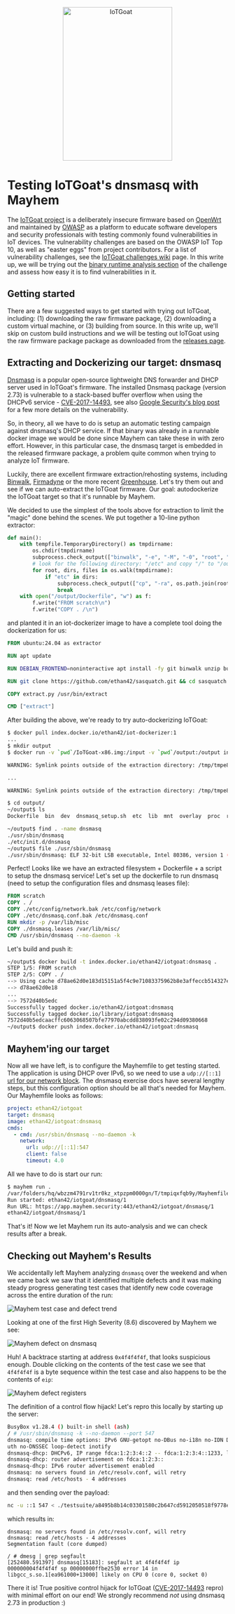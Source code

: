 <p align="center"><img src="/images/vertical-blue-logo.png" alt="IoTGoat" width="250" height="350" /></p>

# Testing IoTGoat's dnsmasq with Mayhem

The [IoTGoat project](https://github.com/OWASP/IoTGoat/) is a deliberately insecure firmware based on [OpenWrt](https://openwrt.org/) and maintained by [OWASP](http://owasp.org/) as a platform to educate software developers and security professionals with testing commonly found vulnerabilities in IoT devices. The vulnerability challenges are based on the OWASP IoT Top 10, as well as "easter eggs" from project contributors. For a list of vulnerability challenges, see the [IoTGoat challenges wiki](https://github.com/OWASP/IoTGoat/wiki/IoTGoat-challenges) page. In this write up, we will be trying out the [binary runtime analysis section](https://github.com/OWASP/IoTGoat/wiki/Dnsmasq-exercise-setup) of the challenge and assess how easy it is to find vulnerabilities in it.

## Getting started

There are a few suggested ways to get started with trying out IoTGoat, including: (1) downloading the raw firmware package, (2) downloading a custom virtual machine, or (3) building from source. In this write up, we'll skip on custom build instructions and we will be testing out IoTGoat using the raw firmware package package as downloaded from the [releases page](https://github.com/OWASP/IoTGoat/releases).

## Extracting and Dockerizing our target: dnsmasq

[Dnsmasq](https://en.wikipedia.org/wiki/Dnsmasq) is a popular open-source lightweight DNS forwarder and DHCP server used in IoTGoat's firmware. The installed Dnsmasq package (version 2.73) is vulnerable to a stack-based buffer overflow when using the DHCPv6 service - [CVE-2017-14493](https://cve.mitre.org/cgi-bin/cvename.cgi?name=CVE-2017-14493), see also [Google Security's blog post](https://security.googleblog.com/2017/10/behind-masq-yet-more-dns-and-dhcp.html) for a few more details on the vulnerability.

So, in theory, all we have to do is setup an automatic testing campaign against dnsmasq's DHCP service. If that binary was already in a runnable docker image we would be done since Mayhem can take these in with zero effort. However, in this particular case, the dnsmasq target is embedded in the released firmware package, a problem quite common when trying to analyze IoT firmware.

Luckily, there are excellent firmware extraction/rehosting systems, including [Binwalk](https://github.com/ReFirmLabs/binwalk), [Firmadyne](https://github.com/firmadyne/firmadyne) or the more recent [Greenhouse](https://github.com/sefcom/greenhouse). Let's try them out and see if we can auto-extract the IoTGoat firmware. Our goal: autodockerize the IoTGoat target so that it's runnable by Mayhem.

We decided to use the simplest of the tools above for extraction to limit the "magic" done behind the scenes. We put together a 10-line python extractor:

```python
def main():
    with tempfile.TemporaryDirectory() as tmpdirname:
        os.chdir(tmpdirname)
        subprocess.check_output(["binwalk", "-e", "-M", "-0", "root", "/input"])
        # look for the following directory: "/etc" and copy "/" to "/output"
        for root, dirs, files in os.walk(tmpdirname):
            if "etc" in dirs:
                subprocess.check_output(["cp", "-ra", os.path.join(root, '.'), "/output"])
                break
    with open("/output/Dockerfile", "w") as f:
        f.write("FROM scratch\n")
        f.write("COPY . /\n")
```

and planted it in an iot-dockerizer image to have a complete tool doing the dockerization for us:

```dockerfile
FROM ubuntu:24.04 as extractor

RUN apt update

RUN DEBIAN_FRONTEND=noninteractive apt install -fy git binwalk unzip build-essential liblzma-dev liblzo2-dev zlib1g-dev wget

RUN git clone https://github.com/ethan42/sasquatch.git && cd sasquatch && ./build.sh

COPY extract.py /usr/bin/extract

CMD ["extract"]
```

After building the above, we're ready to try auto-dockerizing IoTGoat:

```bash
$ docker pull index.docker.io/ethan42/iot-dockerizer:1
...
$ mkdir output
$ docker run -v `pwd`/IoTGoat-x86.img:/input -v `pwd`/output:/output index.docker.io/ethan42/iot-dockerizer:1

WARNING: Symlink points outside of the extraction directory: /tmp/tmpe8c4f_56/_input.extracted/squashfs-root-0/usr/bin/ssh -> /usr/sbin/dropbear; changing link target to /dev/null for security purposes.

...

WARNING: Symlink points outside of the extraction directory: /tmp/tmpe8c4f_56/_input.extracted/squashfs-root/etc/ppp/resolv.conf -> /tmp/resolv.conf.ppp; changing link target to /dev/null for security purposes.

$ cd output/
~/output$ ls
Dockerfile  bin  dev  dnsmasq_setup.sh  etc  lib  mnt  overlay  proc  rom  root  sbin  sys  tmp  usr  var  www

~/output$ find . -name dnsmasq
./usr/sbin/dnsmasq
./etc/init.d/dnsmasq
~/output$ file ./usr/sbin/dnsmasq
./usr/sbin/dnsmasq: ELF 32-bit LSB executable, Intel 80386, version 1 (SYSV), dynamically linked, interpreter /lib/ld-musl-i386.so.1, no section header
```

Perfect! Looks like we have an extracted filesystem + Dockerfile + a script to setup the dnsmasq service! Let's set up the dockerfile to run dnsmasq (need to setup the configuration files and dnsmasq leases file):

```dockerfile
FROM scratch
COPY . /
COPY ./etc/config/network.bak /etc/config/network
COPY ./etc/dnsmasq.conf.bak /etc/dnsmasq.conf
RUN mkdir -p /var/lib/misc
COPY ./dnsmasq.leases /var/lib/misc/
CMD /usr/sbin/dnsmasq --no-daemon -k
```

Let's build and push it:

```bash
~/output$ docker build -t index.docker.io/ethan42/iotgoat:dnsmasq .
STEP 1/5: FROM scratch
STEP 2/5: COPY . /
--> Using cache d78ae62d0e183d15151a5f4c9e71083375962b8e3affeccb514327e0c8220a4e
--> d78ae62d0e18
...
--> 7572d40b5edc
Successfully tagged docker.io/ethan42/iotgoat:dnsmasq
Successfully tagged docker.io/library/iotgoat:dnsmasq
7572d40b5edcaacffc6063068507bfe77970abcdd838093fe02c294d09380668
~/output$ docker push index.docker.io/ethan42/iotgoat:dnsmasq
```

## Mayhem'ing our target

Now all we have left, is to configure the Mayhemfile to get testing started. The application is using DHCP over IPv6, so we need to use a `udp://[::1]` [url for our network block](https://docs.mayhem.security/code-testing/reference/mayhemfile/#url). The dnsmasq exercise docs have several lengthy steps, but this configuration option should be all that's needed for Mayhem. Our Mayhemfile looks as follows:

```yaml
project: ethan42/iotgoat
target: dnsmasq
image: ethan42/iotgoat:dnsmasq
cmds:
  - cmd: /usr/sbin/dnsmasq --no-daemon -k
    network:
      url: udp://[::1]:547
      client: false
      timeout: 4.0
```

All we have to do is start our run:

```bash
$ mayhem run .
/var/folders/hq/wbzzm4791rv1tr0kz_xtpzpm0000gn/T/tmpiqxfqb9y/Mayhemfile 100% |###############| Time:  0:00:00 314.4 B/s
Run started: ethan42/iotgoat/dnsmasq/1
Run URL: https://app.mayhem.security:443/ethan42/iotgoat/dnsmasq/1
ethan42/iotgoat/dnsmasq/1
```

That's it! Now we let Mayhem run its auto-analysis and we can check results after a break.

## Checking out Mayhem's Results

We accidentally left Mayhem analyzing `dnsmasq` over the weekend and when we came back we saw that it identified multiple defects and it was making steady progress generating test cases that identify new code coverage across the entire duration of the run:

![Mayhem test case and defect trend](img/trend.png)

Looking at one of the first High Severity (8.6) discovered by Mayhem we see:

![Mayhem defect on dnsmasq](img/defect.png)

Huh! A backtrace starting at address `0x4f4f4f4f`, that looks suspicious enough. Double clicking on the contents of the test case we see that `4f4f4f4f` is a byte sequence within the test case and also happens to be the contents of `eip`:

![Mayhem defect registers](img/triage.png)

The definition of a control flow hijack! Let's repro this locally by starting up the server:

```bash
BusyBox v1.28.4 () built-in shell (ash)
/ # /usr/sbin/dnsmasq -k --no-daemon --port 547                                                                        dnsmasq: started, version 2.73 cachesize 150
dnsmasq: compile time options: IPv6 GNU-getopt no-DBus no-i18n no-IDN DHCP DHCPv6 no-Lua TFTP no-conntrack no-ipset no-a
uth no-DNSSEC loop-detect inotify
dnsmasq-dhcp: DHCPv6, IP range fdca:1:2:3:4::2 -- fdca:1:2:3:4::1233, lease time 1h
dnsmasq-dhcp: router advertisement on fdca:1:2:3::
dnsmasq-dhcp: IPv6 router advertisement enabled
dnsmasq: no servers found in /etc/resolv.conf, will retry
dnsmasq: read /etc/hosts - 4 addresses
```

and then sending over the payload:

```bash
nc -u ::1 547 < ./testsuite/a8495b8b14c03301580c2b647cd5912050518f9778e93920b7dd7132b30965da
```

which results in:

```
dnsmasq: no servers found in /etc/resolv.conf, will retry
dnsmasq: read /etc/hosts - 4 addresses
Segmentation fault (core dumped)

/ # dmesg | grep segfault
[252480.591397] dnsmasq[15183]: segfault at 4f4f4f4f ip 000000004f4f4f4f sp 00000000ffbe2530 error 14 in libgcc_s.so.1[ea961000+13000] likely on CPU 0 (core 0, socket 0)
```

There it is! True positive control hijack for IoTGoat ([CVE-2017-14493](https://cve.mitre.org/cgi-bin/cvename.cgi?name=CVE-2017-14493) repro) with minimal effort on our end! We strongly recommend *not* using dnsmasq 2.73 in production :)



